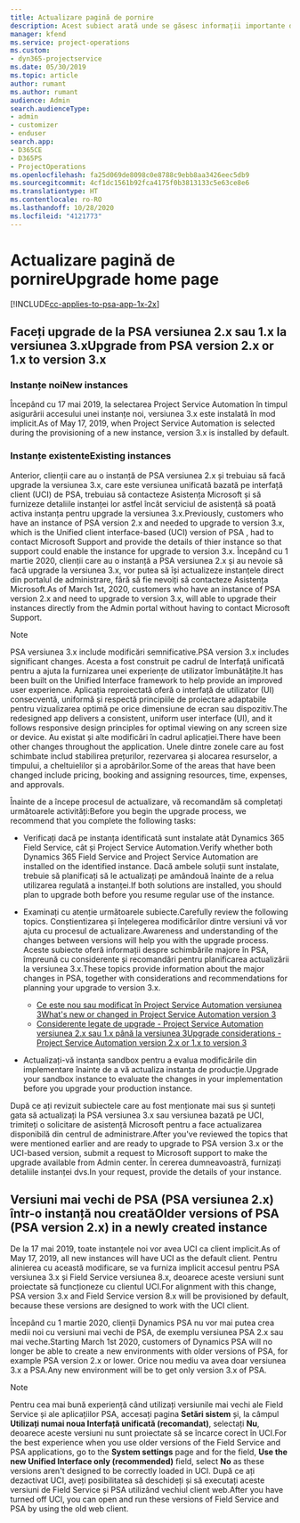 ```yaml
---
title: Actualizare pagină de pornire
description: Acest subiect arată unde se găsesc informații importante despre caracteristicile noi și modificate din Dynamics 365 Project Service Automation, precum și procesul de upgrade la cea mai nouă versiune.
manager: kfend
ms.service: project-operations
ms.custom:
- dyn365-projectservice
ms.date: 05/30/2019
ms.topic: article
author: rumant
ms.author: rumant
audience: Admin
search.audienceType:
- admin
- customizer
- enduser
search.app:
- D365CE
- D365PS
- ProjectOperations
ms.openlocfilehash: fa25d069de8098c0e8788c9ebb8aa3426eec5db9
ms.sourcegitcommit: 4cf1dc1561b92fca4175f0b3813133c5e63ce8e6
ms.translationtype: HT
ms.contentlocale: ro-RO
ms.lasthandoff: 10/28/2020
ms.locfileid: "4121773"
---
```

# <a name="upgrade-home-page"></a><span data-ttu-id="b3640-103">Actualizare pagină de pornire</span><span class="sxs-lookup"><span data-stu-id="b3640-103">Upgrade home page</span></span>

[!INCLUDE[cc-applies-to-psa-app-1x-2x](../includes/cc-applies-to-psa-app-1x-2x.md)]

## <a name="upgrade-from-psa-version-2x-or-1x-to-version-3x"></a><span data-ttu-id="b3640-104">Faceți upgrade de la PSA versiunea 2.x sau 1.x la versiunea 3.x</span><span class="sxs-lookup"><span data-stu-id="b3640-104">Upgrade from PSA version 2.x or 1.x to version 3.x</span></span>

### <a name="new-instances"></a><span data-ttu-id="b3640-105">Instanțe noi</span><span class="sxs-lookup"><span data-stu-id="b3640-105">New instances</span></span>

<span data-ttu-id="b3640-106">Începând cu 17 mai 2019, la selectarea Project Service Automation în timpul asigurării accesului unei instanțe noi, versiunea 3.x este instalată în mod implicit.</span><span class="sxs-lookup"><span data-stu-id="b3640-106">As of May 17, 2019, when Project Service Automation is selected during the provisioning of a new instance, version 3.x is installed by default.</span></span>

### <a name="existing-instances"></a><span data-ttu-id="b3640-107">Instanțe existente</span><span class="sxs-lookup"><span data-stu-id="b3640-107">Existing instances</span></span>

<span data-ttu-id="b3640-108">Anterior, clienții care au o instanță de PSA versiunea 2.x și trebuiau să facă upgrade la versiunea 3.x, care este versiunea unificată bazată pe interfață client (UCI) de PSA, trebuiau să contacteze Asistența Microsoft și să furnizeze detaliile instanței lor astfel încât serviciul de asistență să poată activa instanța pentru upgrade la versiunea 3.x.</span><span class="sxs-lookup"><span data-stu-id="b3640-108">Previously, customers who have an instance of PSA version 2.x and needed to upgrade to version 3.x, which is the Unified client interface-based (UCI) version of PSA , had to contact Microsoft Support and provide the details of thier instance so that support could enable the instance for upgrade to version 3.x.</span></span> <span data-ttu-id="b3640-109">Începând cu 1 martie 2020, clienții care au o instanță a PSA versiunea 2.x și au nevoie să facă upgrade la versiunea 3.x, vor putea să își actualizeze instanțele direct din portalul de administrare, fără să fie nevoiți să contacteze Asistența Microsoft.</span><span class="sxs-lookup"><span data-stu-id="b3640-109">As of March 1st, 2020, customers who have an instance of PSA version 2.x and need to upgrade to version 3.x, will able to upgrade their instances directly from the Admin portal without having to contact Microsoft Support.</span></span>  

> [!NOTE]
> <span data-ttu-id="b3640-110">PSA versiunea 3.x include modificări semnificative.</span><span class="sxs-lookup"><span data-stu-id="b3640-110">PSA version 3.x includes significant changes.</span></span> <span data-ttu-id="b3640-111">Acesta a fost construit pe cadrul de Interfață unificată pentru a ajuta la furnizarea unei experiențe de utilizator îmbunătățite.</span><span class="sxs-lookup"><span data-stu-id="b3640-111">It has been built on the Unified Interface framework to help provide an improved user experience.</span></span> <span data-ttu-id="b3640-112">Aplicația reproiectată oferă o interfață de utilizator (UI) consecventă, uniformă și respectă principiile de proiectare adaptabile pentru vizualizarea optimă pe orice dimensiune de ecran sau dispozitiv.</span><span class="sxs-lookup"><span data-stu-id="b3640-112">The redesigned app delivers a consistent, uniform user interface (UI), and it follows responsive design principles for optimal viewing on any screen size or device.</span></span> <span data-ttu-id="b3640-113">Au existat și alte modificări în cadrul aplicației.</span><span class="sxs-lookup"><span data-stu-id="b3640-113">There have been other changes throughout the application.</span></span> <span data-ttu-id="b3640-114">Unele dintre zonele care au fost schimbate includ stabilirea prețurilor, rezervarea și alocarea resurselor, a timpului, a cheltuielilor și a aprobărilor.</span><span class="sxs-lookup"><span data-stu-id="b3640-114">Some of the areas that have been changed include pricing, booking and assigning resources, time, expenses, and approvals.</span></span>

<span data-ttu-id="b3640-115">Înainte de a începe procesul de actualizare, vă recomandăm să completați următoarele activități:</span><span class="sxs-lookup"><span data-stu-id="b3640-115">Before you begin the upgrade process, we recommend that you complete the following tasks:</span></span>

- <span data-ttu-id="b3640-116">Verificați dacă pe instanța identificată sunt instalate atât Dynamics 365 Field Service, cât și Project Service Automation.</span><span class="sxs-lookup"><span data-stu-id="b3640-116">Verify whether both Dynamics 365 Field Service and Project Service Automation are installed on the identified instance.</span></span> <span data-ttu-id="b3640-117">Dacă ambele soluții sunt instalate, trebuie să planificați să le actualizați pe amândouă înainte de a relua utilizarea regulată a instanței.</span><span class="sxs-lookup"><span data-stu-id="b3640-117">If both solutions are installed, you should plan to upgrade both before you resume regular use of the instance.</span></span>
- <span data-ttu-id="b3640-118">Examinați cu atenție următoarele subiecte.</span><span class="sxs-lookup"><span data-stu-id="b3640-118">Carefully review the following topics.</span></span> <span data-ttu-id="b3640-119">Conștientizarea și înțelegerea modificărilor dintre versiuni vă vor ajuta cu procesul de actualizare.</span><span class="sxs-lookup"><span data-stu-id="b3640-119">Awareness and understanding of the changes between versions will help you with the upgrade process.</span></span> <span data-ttu-id="b3640-120">Aceste subiecte oferă informații despre schimbările majore în PSA, împreună cu considerente și recomandări pentru planificarea actualizării la versiunea 3.x.</span><span class="sxs-lookup"><span data-stu-id="b3640-120">These topics provide information about the major changes in PSA, together with considerations and recommendations for planning your upgrade to version 3.x.</span></span>

    - [<span data-ttu-id="b3640-121">Ce este nou sau modificat în Project Service Automation versiunea 3</span><span class="sxs-lookup"><span data-stu-id="b3640-121">What's new or changed in Project Service Automation version 3</span></span>](whats-new-changed-v3.md)
    - [<span data-ttu-id="b3640-122">Considerente legate de upgrade - Project Service Automation versiunea 2.x sau 1.x până la versiunea 3</span><span class="sxs-lookup"><span data-stu-id="b3640-122">Upgrade considerations - Project Service Automation version 2.x or 1.x to version 3</span></span>](upgrade-v3.md)

- <span data-ttu-id="b3640-123">Actualizați-vă instanța sandbox pentru a evalua modificările din implementare înainte de a vă actualiza instanța de producție.</span><span class="sxs-lookup"><span data-stu-id="b3640-123">Upgrade your sandbox instance to evaluate the changes in your implementation before you upgrade your production instance.</span></span>

<span data-ttu-id="b3640-124">După ce ați revizuit subiectele care au fost menționate mai sus și sunteți gata să actualizați la PSA versiunea 3.x sau versiunea bazată pe UCI, trimiteți o solicitare de asistență Microsoft pentru a face actualizarea disponibilă din centrul de administrare.</span><span class="sxs-lookup"><span data-stu-id="b3640-124">After you've reviewed the topics that were mentioned earlier and are ready to upgrade to PSA version 3.x or the UCI-based version, submit a request to Microsoft support to make the upgrade available from Admin center.</span></span> <span data-ttu-id="b3640-125">În cererea dumneavoastră, furnizați detaliile instanței dvs.</span><span class="sxs-lookup"><span data-stu-id="b3640-125">In your request, provide the details of your instance.</span></span>

## <a name="older-versions-of-psa-psa-version-2x-in-a-newly-created-instance"></a><span data-ttu-id="b3640-126">Versiuni mai vechi de PSA (PSA versiunea 2.x) într-o instanță nou creată</span><span class="sxs-lookup"><span data-stu-id="b3640-126">Older versions of PSA (PSA version 2.x) in a newly created instance</span></span>

<span data-ttu-id="b3640-127">De la 17 mai 2019, toate instanțele noi vor avea UCI ca client implicit.</span><span class="sxs-lookup"><span data-stu-id="b3640-127">As of May 17, 2019, all new instances will have UCI as the default client.</span></span> <span data-ttu-id="b3640-128">Pentru alinierea cu această modificare, se va furniza implicit accesul pentru PSA versiunea 3.x și Field Service versiunea 8.x, deoarece aceste versiuni sunt proiectate să funcționeze cu clientul UCI.</span><span class="sxs-lookup"><span data-stu-id="b3640-128">For alignment with this change, PSA version 3.x and Field Service version 8.x will be provisioned by default, because these versions are designed to work with the UCI client.</span></span>

<span data-ttu-id="b3640-129">Începând cu 1 martie 2020, clienții Dynamics PSA nu vor mai putea crea medii noi cu versiuni mai vechi de PSA, de exemplu versiunea PSA 2.x sau mai veche.</span><span class="sxs-lookup"><span data-stu-id="b3640-129">Starting March 1st 2020, customers of Dynamics PSA will no longer be able to create a new environments with older versions of PSA, for example PSA version 2.x or lower.</span></span> <span data-ttu-id="b3640-130">Orice nou mediu va avea doar versiunea 3.x a PSA.</span><span class="sxs-lookup"><span data-stu-id="b3640-130">Any new environment will be to get only version 3.x of PSA.</span></span>

> [!NOTE]
> <span data-ttu-id="b3640-131">Pentru cea mai bună experiență când utilizați versiunile mai vechi ale Field Service și ale aplicațiilor PSA, accesați pagina **Setări sistem** și, la câmpul **Utilizați numai noua Interfață unificată (recomandat)**, selectați **Nu**, deoarece aceste versiuni nu sunt proiectate să se încarce corect în UCI.</span><span class="sxs-lookup"><span data-stu-id="b3640-131">For the best experience when you use older versions of the Field Service and PSA applications, go to the **System settings** page and for the field, **Use the new Unified Interface only (recommended)** field, select **No** as these versions aren't designed to be correctly loaded in UCI.</span></span> <span data-ttu-id="b3640-132">După ce ați dezactivat UCI, aveți posibilitatea să deschideți și să executați aceste versiuni de Field Service și PSA utilizând vechiul client web.</span><span class="sxs-lookup"><span data-stu-id="b3640-132">After you have turned off UCI, you can open and run these versions of Field Service and PSA by using the old web client.</span></span> 
